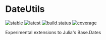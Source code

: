 # DateUtils
[![stable](https://img.shields.io/badge/docs-stable-blue.svg)](https://doc.invenia.ca/invenia/DateUtils.jl/master)
[![latest](https://img.shields.io/badge/docs-latest-blue.svg)](https://doc.invenia.ca/invenia/DateUtils.jl/master)
[![build status](https://gitlab.invenia.ca/invenia/DateUtils.jl/badges/master/build.svg)](https://gitlab.invenia.ca/invenia/DateUtils.jl/commits/master)
[![coverage](https://gitlab.invenia.ca/invenia/DateUtils.jl/badges/master/coverage.svg)](https://gitlab.invenia.ca/invenia/DateUtils.jl/commits/master)

Experimental extensions to Julia's Base.Dates
